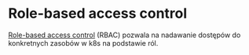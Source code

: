 # Role-based access control

[Role-based access control](https://kubernetes.io/docs/reference/access-authn-authz/rbac/) (RBAC) pozwala na nadawanie dostępów do konkretnych zasobów w k8s na podstawie ról.